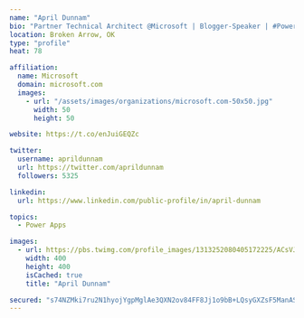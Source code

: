 ```yaml
---
name: "April Dunnam"
bio: "Partner Technical Architect @Microsoft | Blogger-Speaker | #PowerApps, #PowerAutomate, #Office365, #SharePoint | #WIT | #Karaoke Queen"
location: Broken Arrow, OK
type: "profile"
heat: 78

affiliation:
  name: Microsoft
  domain: microsoft.com
  images:
    - url: "/assets/images/organizations/microsoft.com-50x50.jpg"
      width: 50
      height: 50

website: https://t.co/enJuiGEQZc

twitter:
  username: aprildunnam
  url: https://twitter.com/aprildunnam
  followers: 5325

linkedin:
  url: https://www.linkedin.com/public-profile/in/april-dunnam

topics:
  - Power Apps

images:
  - url: https://pbs.twimg.com/profile_images/1313252080405172225/ACsVJFqU_400x400.jpg
    width: 400
    height: 400
    isCached: true
    title: "April Dunnam"

secured: "s74NZMki7ru2N1hyojYgpMglAe3QXN2ov84FF8Jj1o9bB+LQsyGXZsF5ManASgTer97uuQa3ng8J+qCHd8p5qkRaVES6MXRDkINsfO5CvYdnBxQuR6/KQ/hNMXMIIM10+fPKY3Uar1qz7bTubrE0dgJWWbUVlpCjpC3ANq2j98xJ/DPls7LJDjYkcYE9yLTk8j9DooMZAp0172rrjRY0Pfe9CFiZcN+mWL8AsW2FN5ZrUKZHcq+vk/94jt6GUS4ICVDcNEDb56i4tgXyOw1/yl5YP/TT3oZFLd1MwUQy+qp7Ya/6+mvS8tLjYd0feZJirR1TiB58pOpeHrCCS8Yj2KN0ZJBVf//oxrUmdlZFMv0ekzTarOeOQe3x9ZJyqQ6KDrh32vOJgDo17UD60S1w4lW9fktwO2D+u7mRBgCrPGQ=;OXrHlRn2TRZc5PLvM84zlA=="
---
```


